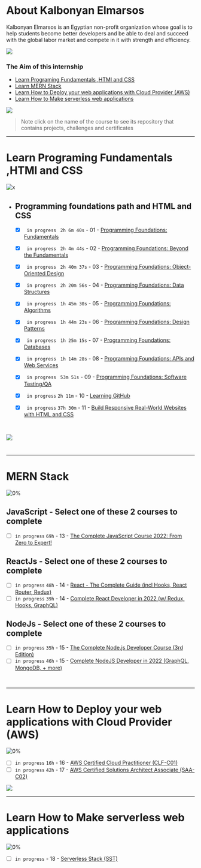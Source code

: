 # About Kalbonyan Elmarsos

Kalbonyan Elmarsos is an Egyptian non-profit organization whose goal is to help students become better developers and be able to deal and succeed with the global labor market and compete in it with strength and efficiency.
<br/>

<a href="https://www.linkedin.com/company/%D9%83%D8%A7%D9%84%D8%A8%D9%86%D9%8A%D8%A7%D9%86-%D8%A7%D9%84%D9%85%D8%B1%D8%B5%D9%88%D8%B5/" target="_blank"><img src="https://img.shields.io/badge/-Kalbonyan%20Elmarsos-0077B5?style=for-the-badge&logo=Linkedin&logoColor=white"/></a>

### The Aim of this internship

- <a href="#Fundamentals">Learn Programing Fundamentals ,HTMl and CSS </a>
- <a href="#MERN">Learn MERN Stack</a>
- <a href="#AWS">Learn How to Deploy your web applications with Cloud Provider (AWS)</a>
- <a href="#serverless">Learn How to Make serverless web applications</a>

<img src="https://img.shields.io/badge/Total%20Number%20Of%20Hours%20For%20All%20Courses-%2B200h-blue">
<br>

> Note click on the name of the course to see its repository that contains projects, challenges and certificates

---

<!-- Fundamentals -->

<span id="Fundamentals"> </span>

# Learn Programing Fundamentals ,HTMl and CSS

![x](https://progress-bar.dev/0/?title=Done)
<br />

- ## Programming foundations path and HTML and CSS

  - [x] ` in progress` ` 2h 6m 40s` - 01 - [Programming Foundations: Fundamentals](01-Linkedin-Learning/-01-Programming-Foundation-Fundamentals/)
  - [x] ` in progress` ` 2h 4m 44s` - 02 - [Programming Foundations: Beyond the Fundamentals](01-Linkedin-Learning/-02-Programming-Foundations-Beyond-Fundamentals)
  - [x] ` in progress` ` 2h 40m 37s` - 03 - [Programming Foundations: Object-Oriented Design](01-Linkedin-Learning/-03-Programming-Foundation-Object-Oriented-Design/)
  - [x] ` in progress` ` 2h 20m 56s` - 04 - [Programming Foundations: Data Structures](01-Linkedin-Learning/-04-Programming-Foundations-Data-Structures/)
  - [x] ` in progress` ` 1h 45m 30s` - 05 - [Programming Foundations: Algorithms](01-Linkedin-Learning/-05-Programming-Foundations-Algorithms/)
  - [x] ` in progress` ` 1h 44m 23s` - 06 - [Programming Foundations: Design Patterns](01-Linkedin-Learning/-06-Programming-Foundations-Design-Patterns/)
  - [x] ` in progress` ` 1h 25m 15s` - 07 - [Programming Foundations: Databases](01-Linkedin-Learning/-07-Programming-Foundations-Databases/)
  - [x] ` in progress` ` 1h 14m 28s` - 08 - [Programming Foundations: APIs and Web Services](01-Linkedin-Learning/-08-Programming-Foundations-APIs-and-Web-Services/)
  - [x] ` in progress` ` 53m 51s` - 09 - [Programming Foundations: Software Testing/QA](01-Linkedin-Learning/-09-Programming-Foundations-Software-TestingQA/)
  - [x] ` in progress` `2h 11m` - 10 - [Learning GitHub](01-Linkedin-Learning/-10-Learning-GitHub)
  - [x] ` in progress` `37h 30m` - 11 - [Build Responsive Real-World Websites with HTML and CSS](02-Udemy/-01-HTML-CSS-Jonas)

    <br />

<img src="https://img.shields.io/badge/Total%20Number%20Of%20Hours%20For%20This%20Courses-59h25m-blue">

#

---

<!-- MERN -->

<span id="MERN"></span>

# MERN Stack

![0%](https://progress-bar.dev/0/?title=Done)
<br />

## JavaScript - Select one of these 2 courses to complete

- [ ] `in progress` `69h` - 13 - [The Complete JavaScript Course 2022: From Zero to Expert!](./02-Udemy/-02-Js-Jonas)

## ReactJs - Select one of these 2 courses to complete

- [ ] `in progress` `48h` - 14 - [React - The Complete Guide (incl Hooks, React Router, Redux)](./02-Udemy/-03-Reactjs-Maximilian)
- [ ] `in progress` `39h` - 14 - [Complete React Developer in 2022 (w/ Redux, Hooks, GraphQL)](/02-Udemy/-03-Reactjs-ZTM)

## NodeJs - Select one of these 2 courses to complete

- [ ] `in progress` `35h` - 15 - [The Complete Node.js Developer Course (3rd Edition)](/02-Udemy/-04-Nodejs-Andrew)
- [ ] `in progress` `46h` - 15 - [Complete NodeJS Developer in 2022 (GraphQL, MongoDB, + more)](./02-Udemy/-04-Nodejs-ZTM)

<!--<img src="https://img.shields.io/badge/Total%20Number%20Of%20Hours%20For%20This%20Courses-157h30m-blue"> -->
<br />

---

<!-- AWS -->

<span id="AWS"></span>

# Learn How to Deploy your web applications with Cloud Provider (AWS)

![0%](https://progress-bar.dev/0/?title=Done)

- [ ] `in progress` `16h` - 16 - [AWS Certified Cloud Practitioner (CLF-C01)](<03-aCloudGuru/AWS%20Certified%20Cloud%20Practitioner%20(CLF-C01)/>)
- [ ] `in progress` `42h` - 17 - [AWS Certified Solutions Architect Associate (SAA-C02)](<03-aCloudGuru/AWS%20Certified%20Solutions%20Architect%20Associate%20(SAA-C02)>)

<img src="https://img.shields.io/badge/Total%20Number%20Of%20Hours%20For%20This%20Courses-58h-blue">
<br />

---

<!-- serverless -->

<span id="serverless"></span>

# Learn How to Make serverless web applications

![0%](https://progress-bar.dev/0/?title=Done)

- [ ] `in progress` - 18 - [Serverless Stack (SST)](04-Serverless-Stack-Project/)
